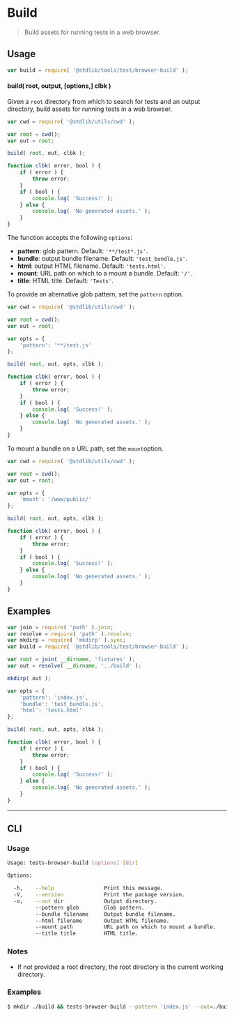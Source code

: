 # Build

> Build assets for running tests in a web browser.

<!-- Section to include introductory text. Make sure to keep an empty line after the intro `section` element and another before the `/section` close. -->

<section class="intro">

</section>

<!-- /.intro -->

<!-- Package usage documentation. -->

<section class="usage">

## Usage

```javascript
var build = require( '@stdlib/tools/test/browser-build' );
```

#### build( root, output, \[options,] clbk )

Given a `root` directory from which to search for tests and an output directory, build assets for running tests in a web browser.

<!-- eslint-disable no-redeclare -->

```javascript
var cwd = require( '@stdlib/utils/cwd' );

var root = cwd();
var out = root;

build( root, out, clbk );

function clbk( error, bool ) {
    if ( error ) {
        throw error;
    }
    if ( bool ) {
        console.log( 'Success!' );
    } else {
        console.log( 'No generated assets.' );
    }
}
```

The function accepts the following `options`:

-   **pattern**: glob pattern. Default: `'**/test*.js'`.
-   **bundle**: output bundle filename. Default: `'test_bundle.js'`.
-   **html**: output HTML filename. Default: `'tests.html'`.
-   **mount**: URL path on which to a mount a bundle. Default: `'/'`.
-   **title**: HTML title. Default: `'Tests'`.

To provide an alternative glob pattern, set the `pattern` option.

<!-- eslint-disable no-redeclare -->

```javascript
var cwd = require( '@stdlib/utils/cwd' );

var root = cwd();
var out = root;

var opts = {
    'pattern': '**/test.js'
};

build( root, out, opts, clbk );

function clbk( error, bool ) {
    if ( error ) {
        throw error;
    }
    if ( bool ) {
        console.log( 'Success!' );
    } else {
        console.log( 'No generated assets.' );
    }
}
```

To mount a bundle on a URL path, set the `mount`option.

<!-- eslint-disable no-redeclare -->

```javascript
var cwd = require( '@stdlib/utils/cwd' );

var root = cwd();
var out = root;

var opts = {
    'mount': '/www/public/'
};

build( root, out, opts, clbk );

function clbk( error, bool ) {
    if ( error ) {
        throw error;
    }
    if ( bool ) {
        console.log( 'Success!' );
    } else {
        console.log( 'No generated assets.' );
    }
}
```

</section>

<!-- /.usage -->

<!-- Package usage notes. Make sure to keep an empty line after the `section` element and another before the `/section` close. -->

<section class="notes">

</section>

<!-- /.notes -->

<!-- Package usage examples. -->

<section class="examples">

## Examples

<!-- eslint-disable no-redeclare -->

```javascript
var join = require( 'path' ).join;
var resolve = require( 'path' ).resolve;
var mkdirp = require( 'mkdirp' ).sync;
var build = require( '@stdlib/tools/test/browser-build' );

var root = join( __dirname, 'fixtures' );
var out = resolve( __dirname, '../build' );

mkdirp( out );

var opts = {
    'pattern': 'index.js',
    'bundle': 'test_bundle.js',
    'html': 'tests.html'
};

build( root, out, opts, clbk );

function clbk( error, bool ) {
    if ( error ) {
        throw error;
    }
    if ( bool ) {
        console.log( 'Success!' );
    } else {
        console.log( 'No generated assets.' );
    }
}
```

</section>

<!-- /.examples -->

<!-- Section for describing a command-line interface. -->

* * *

<section class="cli">

## CLI

<!-- CLI usage documentation. -->

<section class="usage">

### Usage

```bash
Usage: tests-browser-build [options] [dir]

Options:

  -h,    --help                Print this message.
  -V,    --version             Print the package version.
  -o,    --out dir             Output directory.
         --pattern glob        Glob pattern.
         --bundle filename     Output bundle filename.
         --html filename       Output HTML filename.
         --mount path          URL path on which to mount a bundle.
         --title title         HTML title.
```

</section>

<!-- /.usage -->

<!-- CLI usage notes. Make sure to keep an empty line after the `section` element and another before the `/section` close. -->

<section class="notes">

### Notes

-   If not provided a root directory, the root directory is the current working directory. 

</section>

<!-- /.notes -->

<!-- CLI usage examples. -->

<section class="examples">

### Examples

```bash
$ mkdir ./build && tests-browser-build --pattern 'index.js' --out=./build ./examples/fixtures
```

</section>

<!-- /.examples -->

</section>

<!-- /.cli -->

<!-- Section to include cited references. If references are included, add a horizontal rule *before* the section. Make sure to keep an empty line after the `section` element and another before the `/section` close. -->

<section class="references">

</section>

<!-- /.references -->

<!-- Section for all links. Make sure to keep an empty line after the `section` element and another before the `/section` close. -->

<section class="links">

</section>

<!-- /.links -->
